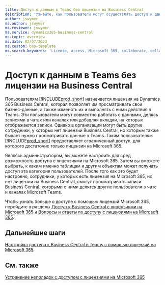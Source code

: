 ```yaml
---
title: Доступ к данным в Teams без лицензии на Business Central
description: 'Узнайте, как пользователи могут осуществлять доступ к данным Business Central в чатах и каналах Microsoft Teams, имея только лицензию на Microsoft 365 и не имея лицензии на Business Central.'
author: jswymer
ms.author: jswymer
ms.reviewer: jswymer
ms.service: dynamics365-business-central
ms.topic: overview
ms.date: 02/07/2023
ms.custom: bap-template
ms.search.keywords: 'License, access, Microsoft 365, collaborate, collaboration, Teams, Microsoft Teams'
---
```


# <a name="access-data-in-teams-without-business-central-license"></a>Доступ к данным в Teams без лицензии на Business Central

Пользователям [!INCLUDE[prod_short](includes/prod_short.md)] назначается лицензия на Dynamics 365 Business Central, которая позволяет им просматривать свои бизнес-данные, а также изменять их и выполнять с ними действия в Teams. Эти пользователи могут совместно работать с данными, делясь записями в чатах или каналах или добавляя вкладки, на которых отображаются записи. Однако в организации могут быть другие сотрудники, у которых нет лицензии Business Central, но которым также бывает нужно просматривать данные в Teams. Таким пользователям [!INCLUDE[prod_short](includes/prod_short.md)] предоставляет ограниченный доступ, для которого достаточно только лицензии на Microsoft 365.  

Являясь администратором, вы можете настроить для сред возможность доступа с лицензиями на Microsoft 365. Затем вы сможете выбрать, к каким именно таблицам и другим объектам может получать доступ эта категория пользователей. После того как это будет настроено, сотрудники, у которых есть лицензия на Microsoft 365, но нет лицензии на Business Central, смогут просматривать записи Business Central, которыми с ними делятся другие пользователи в чате и каналах Microsoft Teams.

Чтобы узнать больше о доступе с помощью лицензий Microsoft 365, перейдите в разделы [Доступ к Business Central с лицензиями на Microsoft 365](admin-access-with-m365-license.md) и [Вопросы и ответы по доступу с лицензиями на Microsoft 365](admin-access-with-m365-license-faq.md).

## <a name="next-steps"></a>Дальнейшие шаги

[Настройка доступа к Business Central в Teams с помощью лицензий на Microsoft 365](admin-access-with-m365-license-setup.md)  

## <a name="see-also"></a>См. также

[Устранение неполадок с доступом с лицензиями на Microsoft 365](admin-access-with-m365-license-troubleshooting.md)  
